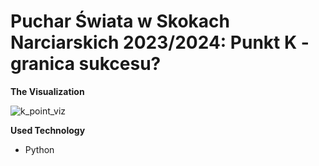 # Puchar Świata w Skokach Narciarskich 2023/2024: Punkt K - granica sukcesu?

**The Visualization**

![k_point_viz](https://github.com/user-attachments/assets/60bfdd10-b4a4-447c-9aab-1872de212035)

**Used Technology**
* Python

